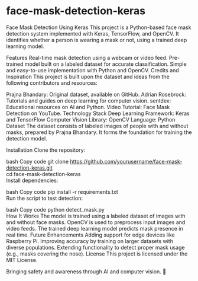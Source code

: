 # face-mask-detection-keras

Face Mask Detection Using Keras
This project is a Python-based face mask detection system implemented with Keras, TensorFlow, and OpenCV. It identifies whether a person is wearing a mask or not, using a trained deep learning model.

Features
Real-time mask detection using a webcam or video feed.
Pre-trained model built on a labeled dataset for accurate classification.
Simple and easy-to-use implementation with Python and OpenCV.
Credits and Inspiration
This project is built upon the dataset and ideas from the following contributors and resources:

Prajna Bhandary: Original dataset, available on GitHub.
Adrian Rosebrock: Tutorials and guides on deep learning for computer vision.
sentdex: Educational resources on AI and Python.
Video Tutorial: Face Mask Detection on YouTube.
Technology Stack
Deep Learning Framework: Keras and TensorFlow
Computer Vision Library: OpenCV
Language: Python
Dataset
The dataset consists of labeled images of people with and without masks, prepared by Prajna Bhandary. It forms the foundation for training the detection model.

Installation
Clone the repository:

bash
Copy code
git clone https://github.com/yourusername/face-mask-detection-keras.git  
cd face-mask-detection-keras  
Install dependencies:

bash
Copy code
pip install -r requirements.txt  
Run the script to test detection:

bash
Copy code
python detect_mask.py  
How It Works
The model is trained using a labeled dataset of images with and without face masks.
OpenCV is used to preprocess input images and video feeds.
The trained deep learning model predicts mask presence in real time.
Future Enhancements
Adding support for edge devices like Raspberry Pi.
Improving accuracy by training on larger datasets with diverse populations.
Extending functionality to detect proper mask usage (e.g., masks covering the nose).
License
This project is licensed under the MIT License.

Bringing safety and awareness through AI and computer vision. 🚀
